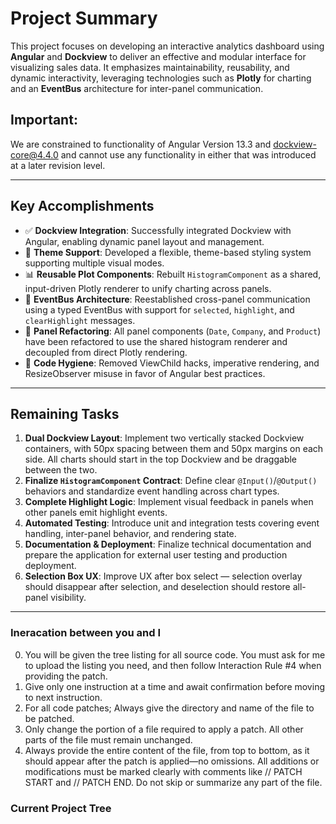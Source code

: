 # Project Summary

This project focuses on developing an interactive analytics dashboard using **Angular** and **Dockview** to deliver an effective and modular interface for visualizing sales data. It emphasizes maintainability, reusability, and dynamic interactivity, leveraging technologies such as **Plotly** for charting and an **EventBus** architecture for inter-panel communication.

## Important:

We are constrained to functionality of Angular Version 13.3 and dockview-core@4.4.0 and cannot use any functionality in
either that was introduced at a later revision level.

---

## Key Accomplishments

- ✅ **Dockview Integration**: Successfully integrated Dockview with Angular, enabling dynamic panel layout and management.
- 🎨 **Theme Support**: Developed a flexible, theme-based styling system supporting multiple visual modes.
- 📊 **Reusable Plot Components**: Rebuilt `HistogramComponent` as a shared, input-driven Plotly renderer to unify charting across panels.
- 🔄 **EventBus Architecture**: Reestablished cross-panel communication using a typed EventBus with support for `selected`, `highlight`, and `clearHighlight` messages.
- 🔁 **Panel Refactoring**: All panel components (`Date`, `Company`, and `Product`) have been refactored to use the shared histogram renderer and decoupled from direct Plotly rendering.
- 🧼 **Code Hygiene**: Removed ViewChild hacks, imperative rendering, and ResizeObserver misuse in favor of Angular best practices.

---

## Remaining Tasks

1. **Dual Dockview Layout**: Implement two vertically stacked Dockview containers, with 50px spacing between them and 50px margins on each side. All charts should start in the top Dockview and be draggable between the two.
2. **Finalize `HistogramComponent` Contract**: Define clear `@Input()`/`@Output()` behaviors and standardize event handling across chart types.
3. **Complete Highlight Logic**: Implement visual feedback in panels when other panels emit highlight events.
4. **Automated Testing**: Introduce unit and integration tests covering event handling, inter-panel behavior, and rendering state.
5. **Documentation & Deployment**: Finalize technical documentation and prepare the application for external user testing and production deployment.
6. **Selection Box UX**: Improve UX after box select — selection overlay should disappear after selection, and deselection should restore all-panel visibility.

---

### Ineracation between you and I

0. You will be given the tree listing for all source code. You must ask for me to upload the listing you need, and then follow Interaction Rule #4 when providing the patch.
1. Give only one instruction at a time and await confirmation before moving to next instruction.
2. For all code patches; Always give the directory and name of the file to be patched.
3. Only change the portion of a file required to apply a patch. All other parts of the file must remain unchanged.
4. Always provide the entire content of the file, from top to bottom, as it should appear after the patch is applied—no omissions. All additions or modifications must be marked clearly with comments like // PATCH START and // PATCH END. Do not skip or summarize any part of the file.

### Current Project Tree
